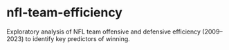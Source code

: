 # nfl-team-efficiency
Exploratory analysis of NFL team offensive and defensive efficiency (2009–2023) to identify key predictors of winning.
